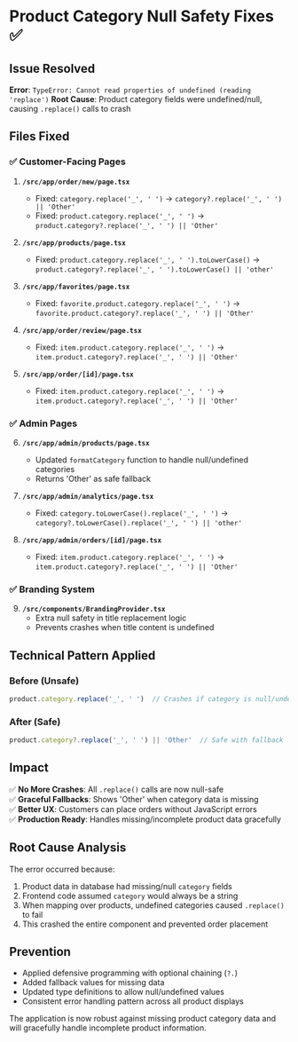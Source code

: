# Product Category Null Safety Fixes ✅

## Issue Resolved
**Error**: `TypeError: Cannot read properties of undefined (reading 'replace')`
**Root Cause**: Product category fields were undefined/null, causing `.replace()` calls to crash

## Files Fixed

### ✅ Customer-Facing Pages
1. **`/src/app/order/new/page.tsx`**
   - Fixed: `category.replace('_', ' ')` → `category?.replace('_', ' ') || 'Other'`
   - Fixed: `product.category.replace('_', ' ')` → `product.category?.replace('_', ' ') || 'Other'`

2. **`/src/app/products/page.tsx`**
   - Fixed: `product.category.replace('_', ' ').toLowerCase()` → `product.category?.replace('_', ' ').toLowerCase() || 'other'`

3. **`/src/app/favorites/page.tsx`**
   - Fixed: `favorite.product.category.replace('_', ' ')` → `favorite.product.category?.replace('_', ' ') || 'Other'`

4. **`/src/app/order/review/page.tsx`**
   - Fixed: `item.product.category.replace('_', ' ')` → `item.product.category?.replace('_', ' ') || 'Other'`

5. **`/src/app/order/[id]/page.tsx`**
   - Fixed: `item.product.category.replace('_', ' ')` → `item.product.category?.replace('_', ' ') || 'Other'`

### ✅ Admin Pages
6. **`/src/app/admin/products/page.tsx`**
   - Updated `formatCategory` function to handle null/undefined categories
   - Returns 'Other' as safe fallback

7. **`/src/app/admin/analytics/page.tsx`**
   - Fixed: `category.toLowerCase().replace('_', ' ')` → `category?.toLowerCase().replace('_', ' ') || 'other'`

8. **`/src/app/admin/orders/[id]/page.tsx`**
   - Fixed: `item.product.category.replace('_', ' ')` → `item.product.category?.replace('_', ' ') || 'Other'`

### ✅ Branding System
9. **`/src/components/BrandingProvider.tsx`**
   - Extra null safety in title replacement logic
   - Prevents crashes when title content is undefined

## Technical Pattern Applied

### Before (Unsafe)
```typescript
product.category.replace('_', ' ')  // Crashes if category is null/undefined
```

### After (Safe)
```typescript
product.category?.replace('_', ' ') || 'Other'  // Safe with fallback
```

## Impact

✅ **No More Crashes**: All `.replace()` calls are now null-safe  
✅ **Graceful Fallbacks**: Shows 'Other' when category data is missing  
✅ **Better UX**: Customers can place orders without JavaScript errors  
✅ **Production Ready**: Handles missing/incomplete product data gracefully  

## Root Cause Analysis

The error occurred because:
1. Product data in database had missing/null `category` fields
2. Frontend code assumed `category` would always be a string
3. When mapping over products, undefined categories caused `.replace()` to fail
4. This crashed the entire component and prevented order placement

## Prevention

- Applied defensive programming with optional chaining (`?.`)
- Added fallback values for missing data
- Updated type definitions to allow null/undefined values
- Consistent error handling pattern across all product displays

The application is now robust against missing product category data and will gracefully handle incomplete product information.
